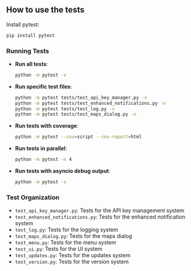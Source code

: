 ## How to use the tests

Install pytest: 
```bash
pip install pytest
```

### Running Tests

- **Run all tests**:
  ```bash
  python -m pytest -v
  ```

- **Run specific test files**:
  ```bash
  python -m pytest tests/test_api_key_manager.py -v
  python -m pytest tests/test_enhanced_notifications.py -v
  python -m pytest tests/test_log.py -v
  python -m pytest tests/test_maps_dialog.py -v
  ```

- **Run tests with coverage**:
  ```bash
  python -m pytest --cov=script --cov-report=html
  ```

- **Run tests in parallel**:
  ```bash
  python -m pytest -n 4
  ```

- **Run tests with asyncio debug output**:
  ```bash
  python -m pytest -s
  ```

### Test Organization

- `test_api_key_manager.py`: Tests for the API key management system
- `test_enhanced_notifications.py`: Tests for the enhanced notification system
- `test_log.py`: Tests for the logging system
- `test_maps_dialog.py`: Tests for the maps dialog
- `test_menu.py`: Tests for the menu system
- `test_ui.py`: Tests for the UI system
- `test_updates.py`: Tests for the updates system
- `test_version.py`: Tests for the version system

